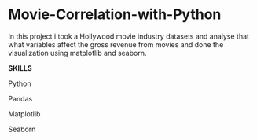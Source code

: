 # Movie-Correlation-with-Python


In this project i took a Hollywood movie industry datasets and analyse that what variables affect the gross revenue from movies and done the visualization using matplotlib and seaborn.


**SKILLS**

Python 

Pandas

Matplotlib

Seaborn
